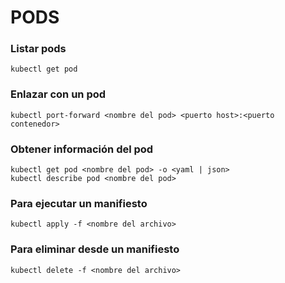 # PODS

### Listar pods

```
kubectl get pod
```

### Enlazar con un pod

```
kubectl port-forward <nombre del pod> <puerto host>:<puerto contenedor>
```

### Obtener información del pod

```
kubectl get pod <nombre del pod> -o <yaml | json>
kubectl describe pod <nombre del pod>
```

### Para ejecutar un manifiesto

```
kubectl apply -f <nombre del archivo>
```

### Para eliminar desde un manifiesto

```
kubectl delete -f <nombre del archivo>
```
